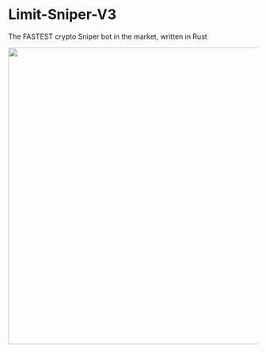 # Limit-Sniper-V3
The FASTEST crypto Sniper bot in the market, written in Rust

<img src="https://user-images.githubusercontent.com/70858574/210904846-a055fd00-0e15-4651-90e0-eefb4ec15264.png" width="600">
